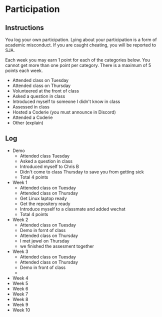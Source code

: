 Participation
=============

## Instructions ##

You log your own participation. Lying about your participation is a form of
academic misconduct. If you are caught cheating, you will be reported to SJA.

Each week you may earn 1 point for each of the categories below. You cannot get
more than one point per category. There is a maximum of 5 points each week.

+ Attended class on Tuesday
+ Attended class on Thursday
+ Volunteered at the front of class
+ Asked a question in class
+ Introduced myself to someone I didn't know in class
+ Assessed in class
+ Hosted a Coderie (you must announce in Discord)
+ Attended a Coderie
+ Other (explain)

## Log ##

- Demo
	+ Attended class Tuesday
	+ Asked a question in class
	+ Introduced myself to Chris B
	+ Didn't come to class Thursday to save you from getting sick
	+ Total 4 points
- Week 1
	+ Attended class on Tuesday
	+ Attended class on Thursday
	+ Get Linux laptop ready
	+ Get the repositery ready
	+ Introduce myself to a classmate and added wechat
	+ Total 4 points
- Week 2
	+ Attended class on Tuesday
	+ Demo in fornt of class
	+ Attended class on Thursday
	+ I met jewel on Thursday
	+ we finished the assesment together
- Week 3
	+ Attended class on Tuesday
	+ Attended class on Thursday
	+ Demo in front of class
	+ 
- Week 4
- Week 5
- Week 6
- Week 7
- Week 8
- Week 9
- Week 10
